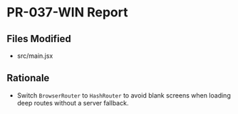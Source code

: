 # PR-037-WIN Report

## Files Modified
- src/main.jsx

## Rationale
- Switch `BrowserRouter` to `HashRouter` to avoid blank screens when loading deep routes without a server fallback.
